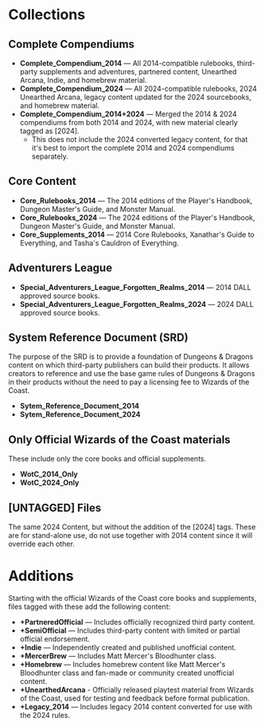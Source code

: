 # Collections

## Complete Compendiums
- **Complete_Compendium_2014** — All 2014-compatible rulebooks, third-party supplements and adventures, partnered content, Unearthed Arcana, Indie, and homebrew material.
- **Complete_Compendium_2024** — All 2024-compatible rulebooks, 2024 Unearthed Arcana, legacy content updated for the 2024 sourcebooks, and homebrew material.
- **Complete_Compendium_2014+2024** — Merged the 2014 & 2024 compendiums from both 2014 and 2024, with new material clearly tagged as [2024].
  - This does not include the 2024 converted legacy content, for that it's best to import the complete 2014 and 2024 compendiums separately.

## Core Content
- **Core_Rulebooks_2014** — The 2014 editions of the Player's Handbook, Dungeon Master's Guide, and Monster Manual.
- **Core_Rulebooks_2024** — The 2024 editions of the Player's Handbook, Dungeon Master's Guide, and Monster Manual.
- **Core_Supplements_2014** — 2014 Core Rulebooks, Xanathar's Guide to Everything, and Tasha's Cauldron of Everything.

## Adventurers League
- **Special_Adventurers_League_Forgotten_Realms_2014** — 2014 DALL approved source books.
- **Special_Adventurers_League_Forgotten_Realms_2024** — 2024 DALL approved source books.

## System Reference Document (SRD)
The purpose of the SRD is to provide a foundation of Dungeons & Dragons content on which third-party publishers can build their products. It allows creators to reference and use the base game rules of Dungeons & Dragons in their products without the need to pay a licensing fee to Wizards of the Coast.
- **Sytem_Reference_Document_2014**
- **Sytem_Reference_Document_2024**

## Only Official Wizards of the Coast materials
These include only the core books and official supplements.
- **WotC_2014_Only**
- **WotC_2024_Only**

## \[UNTAGGED\] Files
The same 2024 Content, but without the addition of the \[2024\] tags. These are for stand-alone use, do not use together with 2014 content since it will override each other.

# Additions

Starting with the official Wizards of the Coast core books and supplements, files tagged with these add the following content:

- **+PartneredOfficial** — Includes officially recognized third party content.
- **+SemiOfficial** — Includes third-party content with limited or partial official endorsement.
- **+Indie** — Independently created and published unofficial content.
- **+MercerBrew** — Includes Matt Mercer's Bloodhunter class.
- **+Homebrew** — Includes homebrew content like Matt Mercer's Bloodhunter class and fan-made or community created unofficial content.
- **+UnearthedArcana** - Officially released playtest material from Wizards of the Coast, used for testing and feedback before formal publication.
- **+Legacy_2014** — Includes legacy 2014 content converted for use with the 2024 rules.

